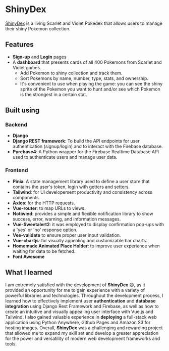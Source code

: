 # ShinyDex

[ShinyDex](https://cornuel.github.io/ShinyDex/) is a living Scarlet and Violet Pokedex that allows users to manage their shiny Pokemon collection.

## Features

- **Sign-up** and **Login** pages
- A **dashboard** that presents cards of all 400 Pokemons from Scarlet and Violet games.
    - Add Pokemon to shiny collection and track them.
    - Sort Pokemons by name, number, type, stats, and ownership.
    - It's convenient to use when playing the game: you can see the shiny sprite of the Pokemon you want to hunt and/or see which Pokemon is the strongest in a certain stat.

## Built using

### Backend

- **Django**
- **Django REST framework**: To build the API endpoints for user authentication (signup/login) and to interact with the Firebase database.
- **Pyrebase4**: A Python wrapper for the Firebase Realtime Database API used to authenticate users and manage user data.

### Frontend

- **Pinia**: A state management library used to define a user store that contains the user's token, login with getters and setters.
- **Tailwind**: for UI developement productivity and consistency across components.
- **Axios**: for the HTTP requests.
- **Vue-router**: to map URLs to views.
- **Notiwind**: provides a simple and flexible notification library to show success, error, warning, and information messages.
- **Vue-Sweetalert2**: it was employed to display confirmation pop-ups with a 'yes' or 'no' response option.
- **Vee-validate** to ensure proper user input validation.
- **Vue-chartjs**: for visually appealing and customizable bar charts.
- **Homemade Animated Place Holder**: to improve user experience when waiting for data to be fetched.
- **Font Awesome**

## What I learned
I am extremely satisfied with the development of **ShinyDex** 😄, as it provided an opportunity for me to gain experience with a variety of powerful libraries and technologies.
Throughout the development process, I learned how to effectively implement user **authentication** and **database integration** using Django Rest Framework and Firebase, as well as how to create an intuitive and visually appealing user interface with Vue.js and Tailwind.
I also gained valuable experience in **deploying** a full-stack web application using Python Anywhere, Github Pages and Amazon S3 for hosting images.
Overall, **ShinyDex** was a challenging and rewarding project that allowed me to expand my skill set and develop a greater appreciation for the power and versatility of modern web development frameworks and tools.
